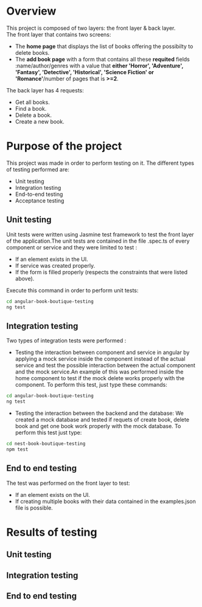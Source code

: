 # Overview
This project is composed of two layers: the front layer & back layer.  
The front layer that contains two screens: 
- The **home page** that displays the list of books  offering the possibilty to delete books.
- The **add book page** with a form that contains all these **requited** fields :name/author/genres with a value that **either 'Horror',
    'Adventure',
    'Fantasy',
    'Detective',
    'Historical',
    'Science Fiction' or
    'Romance'**/number of pages that is **>=2**.  

The back layer has 4 requests:
-  Get all books.
-  Find a book.
- Delete a book.
- Create a new book.

# Purpose of the project

This project was made in order to perform testing on it. The different types of testing performed are:

- Unit testing
- Integration testing
- End-to-end testing
- Acceptance testing



## Unit testing
Unit tests were written using Jasmine test framework to test the front layer of the application.The unit tests are contained in the file .spec.ts of every component or service and they were limited to test :
- If an element exists in the UI.
- If service was created properly.
- If the form is filled properly (respects the constraints that were listed above).

Execute this command in order to perform unit tests:

```bash
cd angular-book-boutique-testing
ng test
```

## Integration testing

Two types of integration tests were performed :
- Testing  the interaction between component and service in angular by applying a mock service inside the component instead of the actual service and test the possible interaction between the actual component and the mock service.An example of this was performed inside the home component to test if the mock delete works properly with the component.  To perform this test, just type these commands:
```bash
cd angular-book-boutique-testing
ng test
```
- Testing the interaction between the backend and the database: We created a mock database and tested if requets of create book, delete book and get one book work properly with the mock database. To perform this test just type:
```bash
cd nest-book-boutique-testing
npm test
```
## End to end testing
The test was performed on the front layer to test:
- If an element exists on the UI.
- If creating multiple books with their data contained in the examples.json file  is possible.

# Results of testing
## Unit testing
## Integration testing
## End to end testing





